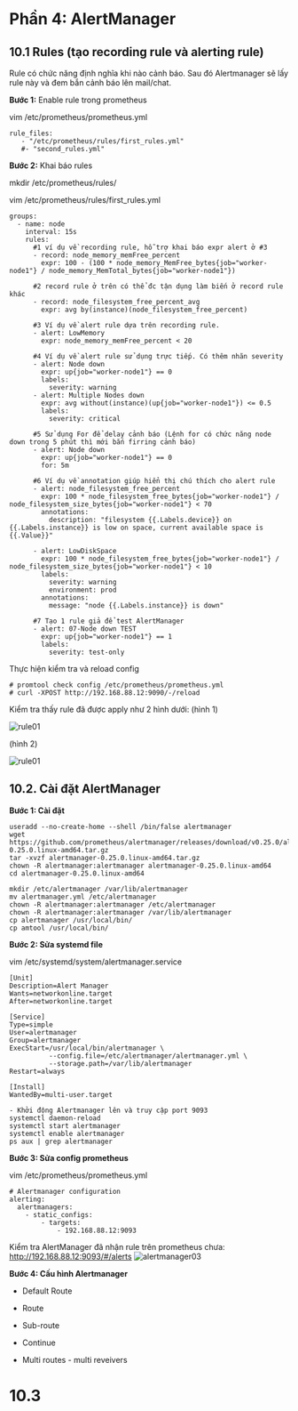 # Phần 4: AlertManager

## 10.1 Rules (tạo recording rule và alerting rule)
Rule có chức năng định nghĩa khi nào cảnh báo. Sau đó Alertmanager sẽ lấy rule này và đem bắn cảnh báo lên mail/chat.

**Bước 1:** Enable rule trong prometheus

vim /etc/prometheus/prometheus.yml
```
rule_files:
   - "/etc/prometheus/rules/first_rules.yml"
   #- "second_rules.yml"
```
**Bước 2:** Khai báo rules

mkdir /etc/prometheus/rules/

vim /etc/prometheus/rules/first_rules.yml
```
groups:
  - name: node
    interval: 15s
    rules:
      #1 ví dụ về recording rule, hỗ trợ khai báo expr alert ở #3
      - record: node_memory_memFree_percent
        expr: 100 - (100 * node_memory_MemFree_bytes{job="worker-node1"} / node_memory_MemTotal_bytes{job="worker-node1"})

      #2 record rule ở trên có thể đc tận dụng làm biến ở record rule khác
      - record: node_filesystem_free_percent_avg
        expr: avg by(instance)(node_filesystem_free_percent)

      #3 Ví dụ về alert rule dựa trên recording rule.
      - alert: LowMemory
        expr: node_memory_memFree_percent < 20

      #4 Ví dụ về alert rule sử dụng trực tiếp. Có thêm nhãn severity
      - alert: Node down
        expr: up{job="worker-node1"} == 0
        labels:
          severity: warning
      - alert: Multiple Nodes down
        expr: avg without(instance)(up{job="worker-node1"}) <= 0.5
        labels:
          severity: critical

      #5 Sử dụng For để delay cảnh báo (Lệnh for có chức năng node down trong 5 phút thì mới bắn firring cảnh báo)
      - alert: Node down
        expr: up{job="worker-node1"} == 0
        for: 5m

      #6 Ví dụ về annotation giúp hiển thị chú thích cho alert rule
      - alert: node_filesystem_free_percent
        expr: 100 * node_filesystem_free_bytes{job="worker-node1"} / node_filesystem_size_bytes{job="worker-node1"} < 70
        annotations:
          description: "filesystem {{.Labels.device}} on {{.Labels.instance}} is low on space, current available space is {{.Value}}"

      - alert: LowDiskSpace
        expr: 100 * node_filesystem_free_bytes{job="worker-node1"} / node_filesystem_size_bytes{job="worker-node1"} < 10
        labels:
          severity: warning
          environment: prod
        annotations:
          message: "node {{.Labels.instance}} is down"

      #7 Tạo 1 rule giả để test AlertManager
      - alert: 07-Node down TEST
        expr: up{job="worker-node1"} == 1
        labels:
          severity: test-only
```
Thực hiện kiểm tra và reload config
```
# promtool check config /etc/prometheus/prometheus.yml
# curl -XPOST http://192.168.88.12:9090/-/reload
```
Kiểm tra thấy rule đã được apply như 2 hình dưới: (hình 1)


![rule01](/prometheus/04.alerting-alertmanager/images/01.rule.PNG)

(hình 2)

![rule01](/prometheus/04.alerting-alertmanager/images/02.alert.PNG)


## 10.2. Cài đặt AlertManager

**Bước 1: Cài đặt**
```
useradd --no-create-home --shell /bin/false alertmanager
wget https://github.com/prometheus/alertmanager/releases/download/v0.25.0/alertmanager-0.25.0.linux-amd64.tar.gz
tar -xvzf alertmanager-0.25.0.linux-amd64.tar.gz
chown -R alertmanager:alertmanager alertmanager-0.25.0.linux-amd64
cd alertmanager-0.25.0.linux-amd64

mkdir /etc/alertmanager /var/lib/alertmanager
mv alertmanager.yml /etc/alertmanager
chown -R alertmanager:alertmanager /etc/alertmanager
chown -R alertmanager:alertmanager /var/lib/alertmanager
cp alertmanager /usr/local/bin/
cp amtool /usr/local/bin/
```

**Bước 2: Sửa systemd file**

vim /etc/systemd/system/alertmanager.service
```
[Unit]
Description=Alert Manager 
Wants=networkonline.target 
After=networkonline.target

[Service]
Type=simple 
User=alertmanager 
Group=alertmanager
ExecStart=/usr/local/bin/alertmanager \
          --config.file=/etc/alertmanager/alertmanager.yml \
          --storage.path=/var/lib/alertmanager 
Restart=always

[Install]
WantedBy=multi-user.target

- Khởi động Alertmanager lên và truy cập port 9093
systemctl daemon-reload
systemctl start alertmanager
systemctl enable alertmanager
ps aux | grep alertmanager
```


**Bước 3: Sửa config prometheus**

vim /etc/prometheus/prometheus.yml
```
# Alertmanager configuration
alerting:
  alertmanagers:
    - static_configs:
        - targets:
            - 192.168.88.12:9093
```
Kiểm tra AlertManager đã nhận rule trên prometheus chưa: http://192.168.88.12:9093/#/alerts
![alertmanager03](/prometheus/04.alerting-alertmanager/images/03.alert-manager.PNG)


**Bước 4: Cấu hình Alertmanager**

- Default Route 

- Route

- Sub-route

- Continue

- Multi routes - multi reveivers



# 10.3